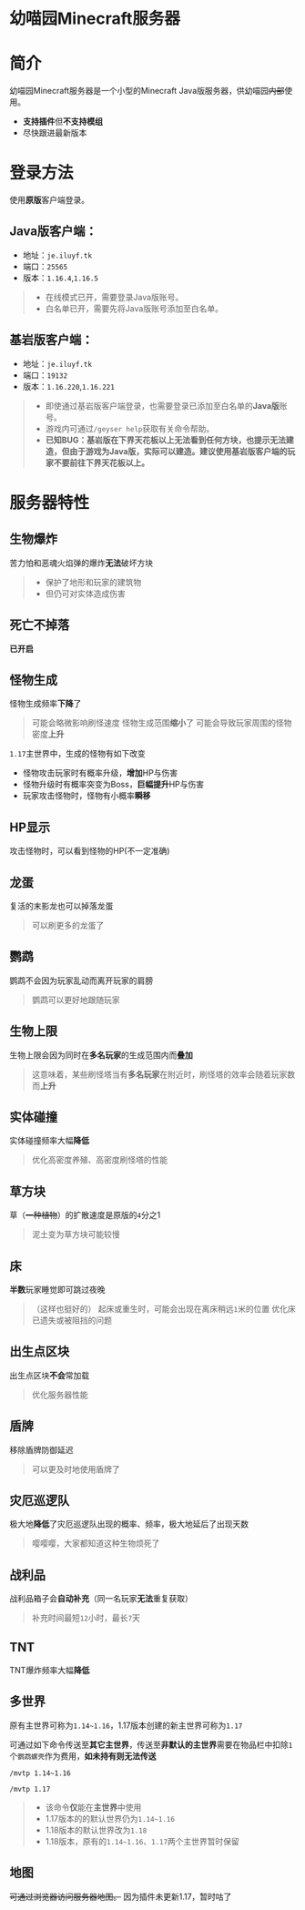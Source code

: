 幼喵园Minecraft服务器
=
# 简介
幼喵园Minecraft服务器是一个小型的Minecraft Java版服务器，供幼喵园~~内部~~使用。
* **支持插件**但**不支持模组**
* 尽快跟进最新版本
# 登录方法
使用**原版**客户端登录。
## Java版客户端：
* 地址：`je.iluyf.tk`
* 端口：`25565`
* 版本：`1.16.4`,`1.16.5`
> * 在线模式已开，需要登录Java版账号。
> * 白名单已开，需要先将Java版账号添加至白名单。
## 基岩版客户端：
* 地址：`je.iluyf.tk`
* 端口：`19132`
* 版本：`1.16.220`,`1.16.221`
> * 即使通过基岩版客户端登录，也需要登录已添加至白名单的**Java版**账号。
> * 游戏内可通过`/geyser help`获取有关命令帮助。
> * **已知BUG：基岩版在下界天花板以上无法看到任何方块，也提示无法建造，但由于游戏为Java版，实际可以建造。建议使用基岩版客户端的玩家不要前往下界天花板以上。**
# 服务器特性
## 生物爆炸
苦力怕和恶魂火焰弹的爆炸**无法**破坏方块
> * 保护了地形和玩家的建筑物
> * 但仍可对实体造成伤害
## 死亡不掉落
**已开启**
## 怪物生成
怪物生成频率**下降**了
> 可能会略微影响刷怪速度
怪物生成范围**缩小**了
> 可能会导致玩家周围的怪物密度**上升**

`1.17`主世界中，生成的怪物有如下改变
* 怪物攻击玩家时有概率升级，**增加**HP与伤害
* 怪物升级时有概率突变为Boss，**巨幅提升**HP与伤害
* 玩家攻击怪物时，怪物有小概率**瞬移**
## HP显示
攻击怪物时，可以看到怪物的HP(不一定准确)
## 龙蛋
复活的末影龙也可以掉落龙蛋
> 可以刷更多的龙蛋了
## 鹦鹉
鹦鹉不会因为玩家乱动而离开玩家的肩膀
> 鹦鹉可以更好地跟随玩家
## 生物上限
生物上限会因为同时在**多名玩家**的生成范围内而**叠加**
> 这意味着，某些刷怪塔当有**多名玩家**在附近时，刷怪塔的效率会随着玩家数而**上升**
## 实体碰撞
实体碰撞频率大幅**降低**
> 优化高密度养殖、高密度刷怪塔的性能
## 草方块
草（~~一种植物~~）的扩散速度是原版的`4`分之1
> 泥土变为草方块可能较慢
## 床
**半数**玩家睡觉即可跳过夜晚
> （这样也挺好的）
起床或重生时，可能会出现在离床稍远`1`米的位置
> 优化床已遗失或被阻挡的问题
## 出生点区块
出生点区块**不会**常加载
> 优化服务器性能
## 盾牌
移除盾牌防御延迟
> 可以更及时地使用盾牌了
## 灾厄巡逻队
极大地**降低**了灾厄巡逻队出现的概率、频率，极大地延后了出现天数
> 嘤嘤嘤，大家都知道这种生物烦死了
## 战利品
战利品箱子会**自动补充**（同一名玩家**无法**重复获取）
> 补充时间最短`12`小时，最长`7`天
## TNT
TNT爆炸频率大幅**降低**
## 多世界
原有主世界可称为`1.14~1.16`，1.17版本创建的新主世界可称为`1.17`

可通过如下命令传送至**其它主世界**，传送至**非默认的主世界**需要在物品栏中扣除`1`个`鹦鹉螺壳`作为费用，**如未持有则无法传送**

`/mvtp 1.14~1.16`

`/mvtp 1.17`
> * 该命令**仅**能在**主世界**中使用
> * 1.17版本的的默认世界仍为`1.14~1.16`
> * 1.18版本的默认世界改为`1.18`
> * 1.18版本，原有的`1.14~1.16`、`1.17`两个主世界暂时保留
## 地图
~~可通过浏览器访问服务器地图。~~
因为插件未更新1.17，暂时咕了
